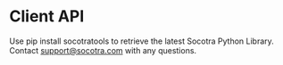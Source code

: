 Client API
===========

Use pip install socotratools to retrieve the latest Socotra Python Library.  Contact support@socotra.com with any questions.

